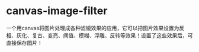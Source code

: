 # canvas-image-filter
一个用canvas将图片处理成各种滤镜效果的应用，它可以把图片效果设置为反相、灰化、复古、变亮、阈值、模糊、浮雕、反转等效果！设置了这些效果后，可直接保存图片！

